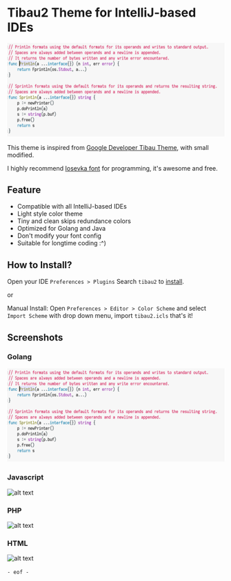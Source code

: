 # Tibau2 Theme for IntelliJ-based IDEs

![Golang Screenshots](./screenshots/golang.png)

This theme is inspired from [Google Developer Tibau Theme](https://github.com/richellyitalo/google-developer-tibau-theme/), with small modified.

I highly recommend [Iosevka font](https://github.com/be5invis/Iosevka) for programming, it's awesome and free.

## Feature

* Compatible with all IntelliJ-based IDEs
* Light style color theme
* Tiny and clean skips redundance colors
* Optimized for Golang and Java
* Don't modify your font config
* Suitable for longtime coding :^)

## How to Install?

Open your IDE `Preferences > Plugins` Search `tibau2` to [install](https://plugins.jetbrains.com/plugin/12324-tibau2-color-scheme).

or

Manual Install: Open `Preferences > Editor > Color Scheme` and select `Import Scheme` with drop down menu, import `tibau2.icls` that's it!


## Screenshots

### Golang

![Golang Screenshots](./screenshots/golang.png)

### Javascript

![alt text](./screenshots/javascript.png)

### PHP

![alt text](./screenshots/php.png)

### HTML

![alt text](./screenshots/html.png)

`- eof -`
